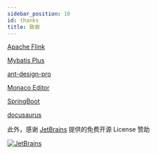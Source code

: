 ```yaml
---
sidebar_position: 10
id: thanks
title: 致谢
---
```



[Apache Flink](https://github.com/apache/flink)

[Mybatis Plus](https://github.com/baomidou/mybatis-plus)

[ant-design-pro](https://github.com/ant-design/ant-design-pro)

[Monaco Editor](https://github.com/Microsoft/monaco-editor)

[SpringBoot](https://spring.io/projects/spring-boot)

[docusaurus]( https://github.com/facebook/docusaurus/)

此外，感谢 [JetBrains](https://www.jetbrains.com/?from=dlink) 提供的免费开源 License 赞助

[![JetBrains](http://www.aiwenmo.com/dinky/docs/zh-CN/thanks/jetbrains.svg)](https://www.jetbrains.com/?from=dlink)